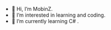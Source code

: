 - 👋 Hi, I’m MobinZ.
- 👀 I’m interested in learning and coding.
- 🌱 I’m currently learning C# .

<!---
Mobinzamani2005/Mobinzamani2005 is a ✨ special ✨ repository because its `README.md` (this file) appears on your GitHub profile.
You can click the Preview link to take a look at your changes.
--->
